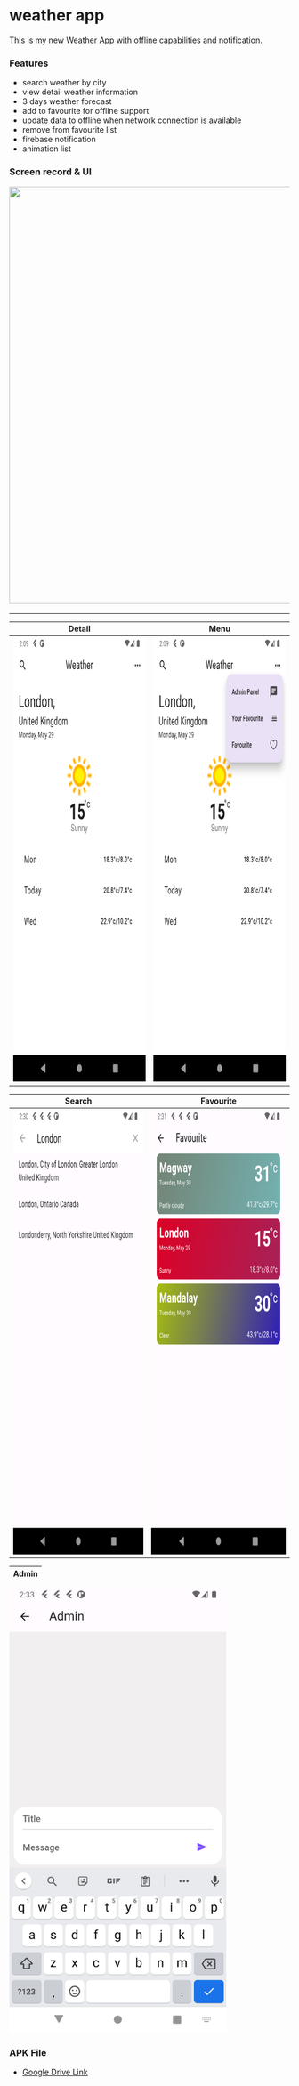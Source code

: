# weather app

This is my new Weather App with offline capabilities and notification.

### Features
- search weather by city
- view detail weather information
- 3 days weather forecast
- add to favourite for offline support
- update data to offline when network connection is available
- remove from favourite list
- firebase notification
- animation list

### Screen record & UI
<img src="https://github.com/winhc/weather_app/blob/master/docs/gif/weather_app_screen_record.gif" width="850" height="750" />
<hr>

Detail             |  Menu
:-------------------------:|:-------------------------:
<img src="https://github.com/winhc/weather_app/blob/master/docs/images/weather_detail.png" width="390" height="800" /> | <img src="https://github.com/winhc/weather_app/blob/master/docs/images/weather_menu.png" width="390" height="800" />

Search             |  Favourite
:-------------------------:|:-------------------------:
<img src="https://github.com/winhc/weather_app/blob/master/docs/images/weather_search.png" width="390" height="800" /> | <img src="https://github.com/winhc/weather_app/blob/master/docs/images/weather_favourite.png" width="390" height="800" />

Admin             |
:-------------------------:|
<img src="https://github.com/winhc/weather_app/blob/master/docs/images/weather_admin.png" width="390" height="800" />

### APK File
- [Google Drive Link](https://drive.google.com/file/d/1B1UnPd57YsKoqOBFSp5d8jbGRqC2YbAW/view?usp=drive_link)
